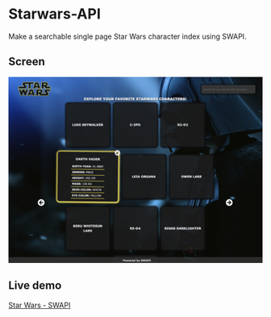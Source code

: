 # Starwars-API
Make a searchable single page Star Wars character index using SWAPI.
 
## Screen
![Screenshot](screen.png)

## Live demo
[Star Wars - SWAPI](http://sw-projekt.surge.sh/)
